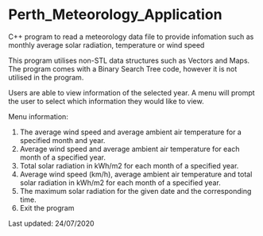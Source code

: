 # Perth_Meteorology_Application
C++ program to read a meteorology data file to provide infomation such as monthly average solar radiation, temperature or wind speed

This program utilises non-STL data structures such as Vectors and Maps.
The program comes with a Binary Search Tree code, however it is not utilised in the program.

Users are able to view information of the selected year.
A menu will prompt the user to select which information they would like to view.

Menu information:
1. The average wind speed and average ambient air temperature for a specified month and year.
2. Average wind speed and average ambient air temperature for each month of a specified year.
3. Total solar radiation in kWh/m2 for each month of a specified year.
4. Average wind speed (km/h), average ambient air temperature and total solar radiation in kWh/m2 for each month of a specified year.
5. The maximum solar radiation for the given date and the corresponding time.
6. Exit the program

Last updated: 24/07/2020
